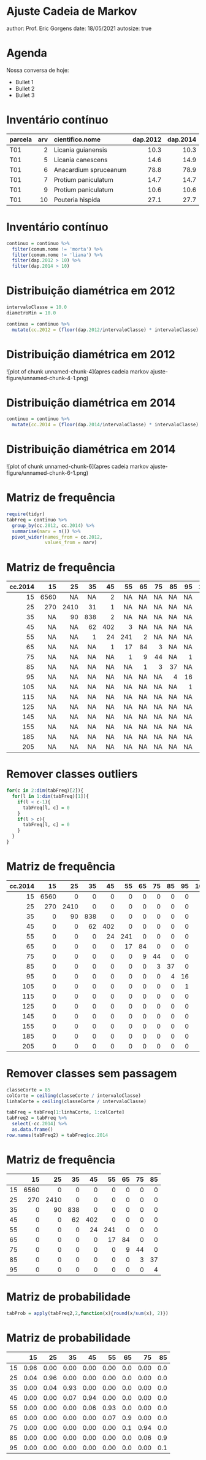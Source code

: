 Ajuste Cadeia de Markov
========================================================
author: Prof. Eric Gorgens
date: 18/05/2021
autosize: true

Agenda
========================================================

Nossa conversa de hoje:

- Bullet 1
- Bullet 2
- Bullet 3


Inventário contínuo
========================================================


|parcela | arv|cientifico.nome       | dap.2012| dap.2014|
|:-------|---:|:---------------------|--------:|--------:|
|T01     |   2|Licania guianensis    |     10.3|     10.3|
|T01     |   5|Licania canescens     |     14.6|     14.9|
|T01     |   6|Anacardium spruceanum |     78.8|     78.9|
|T01     |   7|Protium paniculatum   |     14.7|     14.7|
|T01     |   9|Protium paniculatum   |     10.6|     10.6|
|T01     |  10|Pouteria hispida      |     27.1|     27.7|


Inventário contínuo
========================================================


```r
continuo = continuo %>%
  filter(comum.nome != 'morta') %>%
  filter(comum.nome != 'liana') %>%
  filter(dap.2012 > 10) %>%
  filter(dap.2014 > 10)
```


Distribuição diamétrica em 2012
========================================================


```r
intervaloClasse = 10.0
diametroMin = 10.0

continuo = continuo %>%
  mutate(cc.2012 = (floor(dap.2012/intervaloClasse) * intervaloClasse) + (intervaloClasse/2))
```


Distribuição diamétrica em 2012
========================================================

![plot of chunk unnamed-chunk-4](apres cadeia markov ajuste-figure/unnamed-chunk-4-1.png)


Distribuição diamétrica em 2014
========================================================


```r
continuo = continuo %>%
  mutate(cc.2014 = (floor(dap.2014/intervaloClasse) * intervaloClasse) + (intervaloClasse/2))
```


Distribuição diamétrica em 2014
========================================================

![plot of chunk unnamed-chunk-6](apres cadeia markov ajuste-figure/unnamed-chunk-6-1.png)


Matriz de frequência
========================================================


```r
require(tidyr)
tabFreq = continuo %>%
  group_by(cc.2012, cc.2014) %>%
  summarise(narv = n()) %>%
  pivot_wider(names_from = cc.2012,
              values_from = narv)
```


Matriz de frequência
========================================================


| cc.2014|   15|   25|  35|  45|  55| 65| 75| 85| 95| 105| 115| 125| 145| 155| 165| 205|
|-------:|----:|----:|---:|---:|---:|--:|--:|--:|--:|---:|---:|---:|---:|---:|---:|---:|
|      15| 6560|   NA|  NA|   2|  NA| NA| NA| NA| NA|  NA|  NA|  NA|  NA|  NA|  NA|  NA|
|      25|  270| 2410|  31|   1|  NA| NA| NA| NA| NA|  NA|  NA|  NA|  NA|  NA|  NA|  NA|
|      35|   NA|   90| 838|   2|  NA| NA| NA| NA| NA|  NA|  NA|  NA|  NA|  NA|  NA|  NA|
|      45|   NA|   NA|  62| 402|   3| NA| NA| NA| NA|  NA|  NA|  NA|  NA|  NA|  NA|  NA|
|      55|   NA|   NA|   1|  24| 241|  2| NA| NA| NA|  NA|  NA|  NA|  NA|  NA|  NA|  NA|
|      65|   NA|   NA|  NA|   1|  17| 84|  3| NA| NA|  NA|  NA|  NA|  NA|  NA|  NA|  NA|
|      75|   NA|   NA|  NA|  NA|   1|  9| 44| NA|  1|  NA|  NA|  NA|  NA|  NA|  NA|  NA|
|      85|   NA|   NA|  NA|  NA|  NA|  1|  3| 37| NA|  NA|  NA|  NA|  NA|  NA|  NA|  NA|
|      95|   NA|   NA|  NA|  NA|  NA| NA| NA|  4| 16|  NA|  NA|  NA|  NA|  NA|  NA|  NA|
|     105|   NA|   NA|  NA|  NA|  NA| NA| NA| NA|  1|   4|  NA|  NA|  NA|  NA|  NA|  NA|
|     115|   NA|   NA|  NA|  NA|  NA| NA| NA| NA| NA|   1|   2|  NA|  NA|  NA|  NA|  NA|
|     125|   NA|   NA|  NA|  NA|  NA| NA| NA| NA| NA|  NA|  NA|   4|  NA|  NA|  NA|  NA|
|     145|   NA|   NA|  NA|  NA|  NA| NA| NA| NA| NA|  NA|  NA|  NA|   2|  NA|  NA|  NA|
|     155|   NA|   NA|  NA|  NA|  NA| NA| NA| NA| NA|  NA|  NA|  NA|  NA|   2|  NA|  NA|
|     185|   NA|   NA|  NA|  NA|  NA| NA| NA| NA| NA|  NA|  NA|  NA|  NA|  NA|   1|  NA|
|     205|   NA|   NA|  NA|  NA|  NA| NA| NA| NA| NA|  NA|  NA|  NA|  NA|  NA|  NA|   1|


Remover classes outliers
========================================================


```r
for(c in 2:dim(tabFreq)[2]){
  for(l in 1:dim(tabFreq)[1]){
    if(l < c-1){
      tabFreq[l, c] = 0
    }
    if(l > c){
      tabFreq[l, c] = 0
    }
  }
}
```


Matriz de frequência
========================================================


| cc.2014|   15|   25|  35|  45|  55| 65| 75| 85| 95| 105| 115| 125| 145| 155| 165| 205|
|-------:|----:|----:|---:|---:|---:|--:|--:|--:|--:|---:|---:|---:|---:|---:|---:|---:|
|      15| 6560|    0|   0|   0|   0|  0|  0|  0|  0|   0|   0|   0|   0|   0|   0|   0|
|      25|  270| 2410|   0|   0|   0|  0|  0|  0|  0|   0|   0|   0|   0|   0|   0|   0|
|      35|    0|   90| 838|   0|   0|  0|  0|  0|  0|   0|   0|   0|   0|   0|   0|   0|
|      45|    0|    0|  62| 402|   0|  0|  0|  0|  0|   0|   0|   0|   0|   0|   0|   0|
|      55|    0|    0|   0|  24| 241|  0|  0|  0|  0|   0|   0|   0|   0|   0|   0|   0|
|      65|    0|    0|   0|   0|  17| 84|  0|  0|  0|   0|   0|   0|   0|   0|   0|   0|
|      75|    0|    0|   0|   0|   0|  9| 44|  0|  0|   0|   0|   0|   0|   0|   0|   0|
|      85|    0|    0|   0|   0|   0|  0|  3| 37|  0|   0|   0|   0|   0|   0|   0|   0|
|      95|    0|    0|   0|   0|   0|  0|  0|  4| 16|   0|   0|   0|   0|   0|   0|   0|
|     105|    0|    0|   0|   0|   0|  0|  0|  0|  1|   4|   0|   0|   0|   0|   0|   0|
|     115|    0|    0|   0|   0|   0|  0|  0|  0|  0|   1|   2|   0|   0|   0|   0|   0|
|     125|    0|    0|   0|   0|   0|  0|  0|  0|  0|   0|  NA|   4|   0|   0|   0|   0|
|     145|    0|    0|   0|   0|   0|  0|  0|  0|  0|   0|   0|  NA|   2|   0|   0|   0|
|     155|    0|    0|   0|   0|   0|  0|  0|  0|  0|   0|   0|   0|  NA|   2|   0|   0|
|     185|    0|    0|   0|   0|   0|  0|  0|  0|  0|   0|   0|   0|   0|  NA|   1|   0|
|     205|    0|    0|   0|   0|   0|  0|  0|  0|  0|   0|   0|   0|   0|   0|  NA|   1|

Remover classes sem passagem
========================================================


```r
classeCorte = 85
colCorte = ceiling(classeCorte / intervaloClasse)
linhaCorte = ceiling(classeCorte / intervaloClasse)

tabFreq = tabFreq[1:linhaCorte, 1:colCorte]
tabFreq2 = tabFreq %>%
  select(-cc.2014) %>%
  as.data.frame()
row.names(tabFreq2) = tabFreq$cc.2014
```


Matriz de frequência
========================================================


|   |   15|   25|  35|  45|  55| 65| 75| 85|
|:--|----:|----:|---:|---:|---:|--:|--:|--:|
|15 | 6560|    0|   0|   0|   0|  0|  0|  0|
|25 |  270| 2410|   0|   0|   0|  0|  0|  0|
|35 |    0|   90| 838|   0|   0|  0|  0|  0|
|45 |    0|    0|  62| 402|   0|  0|  0|  0|
|55 |    0|    0|   0|  24| 241|  0|  0|  0|
|65 |    0|    0|   0|   0|  17| 84|  0|  0|
|75 |    0|    0|   0|   0|   0|  9| 44|  0|
|85 |    0|    0|   0|   0|   0|  0|  3| 37|
|95 |    0|    0|   0|   0|   0|  0|  0|  4|


Matriz de probabilidade
========================================================


```r
tabProb = apply(tabFreq2,2,function(x){round(x/sum(x), 2)})
```


Matriz de probabilidade
========================================================


|   |   15|   25|   35|   45|   55|  65|   75|  85|
|:--|----:|----:|----:|----:|----:|---:|----:|---:|
|15 | 0.96| 0.00| 0.00| 0.00| 0.00| 0.0| 0.00| 0.0|
|25 | 0.04| 0.96| 0.00| 0.00| 0.00| 0.0| 0.00| 0.0|
|35 | 0.00| 0.04| 0.93| 0.00| 0.00| 0.0| 0.00| 0.0|
|45 | 0.00| 0.00| 0.07| 0.94| 0.00| 0.0| 0.00| 0.0|
|55 | 0.00| 0.00| 0.00| 0.06| 0.93| 0.0| 0.00| 0.0|
|65 | 0.00| 0.00| 0.00| 0.00| 0.07| 0.9| 0.00| 0.0|
|75 | 0.00| 0.00| 0.00| 0.00| 0.00| 0.1| 0.94| 0.0|
|85 | 0.00| 0.00| 0.00| 0.00| 0.00| 0.0| 0.06| 0.9|
|95 | 0.00| 0.00| 0.00| 0.00| 0.00| 0.0| 0.00| 0.1|
